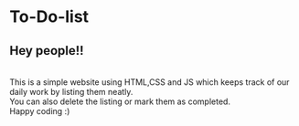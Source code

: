 # To-Do-list
<h2>Hey people!!</h2>
<br>
This is a simple website using HTML,CSS and JS which keeps track of our daily work by listing them neatly.
<br>
You can also delete the listing or mark them as completed.
<br>
Happy coding :)
